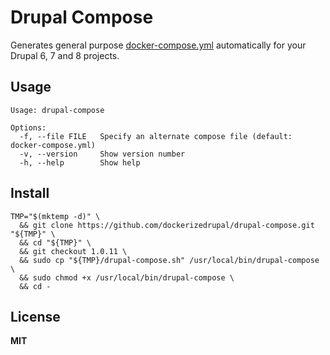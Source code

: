 # Drupal Compose

Generates general purpose [docker-compose.yml](https://docs.docker.com/compose/yml/) automatically for your Drupal 6, 7 and 8 projects.

## Usage

    Usage: drupal-compose
    
    Options:
      -f, --file FILE   Specify an alternate compose file (default: docker-compose.yml)
      -v, --version     Show version number
      -h, --help        Show help

## Install

    TMP="$(mktemp -d)" \
      && git clone https://github.com/dockerizedrupal/drupal-compose.git "${TMP}" \
      && cd "${TMP}" \
      && git checkout 1.0.11 \
      && sudo cp "${TMP}/drupal-compose.sh" /usr/local/bin/drupal-compose \
      && sudo chmod +x /usr/local/bin/drupal-compose \
      && cd -

## License

**MIT**
